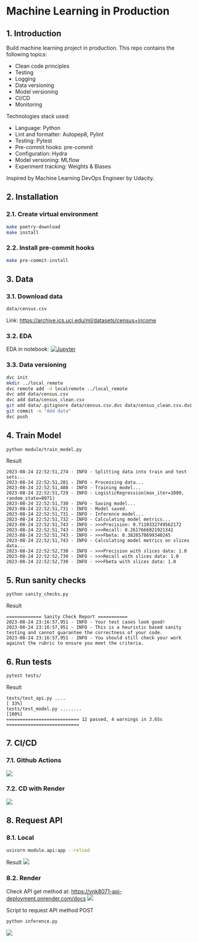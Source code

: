 # Machine Learning in Production

## 1. Introduction
Build machine learning project in production. This repo contains the following topics:
- Clean code principles
- Testing
- Logging
- Data versioning
- Model versioning
- CI/CD
- Monitoring

Technologies stack used:
- Language: Python
- Lint and formatter: Autopep8, Pylint
- Testing: Pytest
- Pre-commit hooks: pre-commit
- Configuration: Hydra
- Model versioning: MLflow
- Experiment tracking: Weights & Biases

Inspired by Machine Learning DevOps Engineer by Udacity.


## 2. Installation
### 2.1. Create virtual environment
```bash
make poetry-download
make install
```

### 2.2. Install pre-commit hooks
```bash
make pre-commit-install
```

## 3. Data
### 3.1. Download data
```bash
data/census.csv
```
Link: https://archive.ics.uci.edu/ml/datasets/census+income

### 3.2. EDA
EDA in notebook: [![Jupyter](https://img.shields.io/badge/jupyter-%23FA0F.svg?style=for-the-badge&logo=jupyter&logoColor=white)](EDA.ipynb)

### 3.3. Data versioning
```bash
dvc init
mkdir ../local_remote
dvc remote add -d localremote ../local_remote
dvc add data/census.csv
dvc add data/census_clean.csv
git add data/.gitignore data/census.csv.dvc data/census_clean.csv.dvc
git commit -m "Add data"
dvc push
```

## 4. Train Model
```bash
python module/train_model.py
```
Result
```
2023-08-24 22:52:51,274 - INFO - Splitting data into train and test sets...
2023-08-24 22:52:51,281 - INFO - Processing data...
2023-08-24 22:52:51,488 - INFO - Training model...
2023-08-24 22:52:51,729 - INFO - LogisticRegression(max_iter=1000, random_state=8071)
2023-08-24 22:52:51,730 - INFO - Saving model...
2023-08-24 22:52:51,731 - INFO - Model saved.
2023-08-24 22:52:51,731 - INFO - Inference model...
2023-08-24 22:52:51,732 - INFO - Calculating model metrics...
2023-08-24 22:52:51,743 - INFO - >>>Precision: 0.7110332749562172
2023-08-24 22:52:51,743 - INFO - >>>Recall: 0.2617666021921341
2023-08-24 22:52:51,743 - INFO - >>>Fbeta: 0.3826578699340245
2023-08-24 22:52:51,743 - INFO - Calculating model metrics on slices data...
2023-08-24 22:52:52,730 - INFO - >>>Precision with slices data: 1.0
2023-08-24 22:52:52,730 - INFO - >>>Recall with slices data: 1.0
2023-08-24 22:52:52,730 - INFO - >>>Fbeta with slices data: 1.0
```

## 5. Run sanity checks
```bash
python sanity_checks.py
```
Result
```
============= Sanity Check Report ===========
2023-08-24 23:16:57,951 - INFO - Your test cases look good!
2023-08-24 23:16:57,951 - INFO - This is a heuristic based sanity testing and cannot guarantee the correctness of your code.
2023-08-24 23:16:57,951 - INFO - You should still check your work against the rubric to ensure you meet the criteria.
```

## 6. Run tests
```bash
pytest tests/
```
Result
```
tests/test_api.py ....                                                         [ 33%]
tests/test_model.py ........                                                   [100%]
=========================== 12 passed, 4 warnings in 3.65s ===========================
```

## 7. CI/CD
### 7.1. Github Actions
<img src="images/continuous_integration.png">

### 7.2. CD with Render
<img src="images/continuous_deployment.png">

## 8. Request API
### 8.1. Local
```bash
uvicorn module.api:app --reload
```
Result
<img src="images/local_post.png">

### 8.2. Render
Check API get method at: https://vnk8071-api-deployment.onrender.com/docs
<img src=images/live_get.png>

Script to request API method POST
```bash
python inference.py
```
<img src="images/live_post.png">
